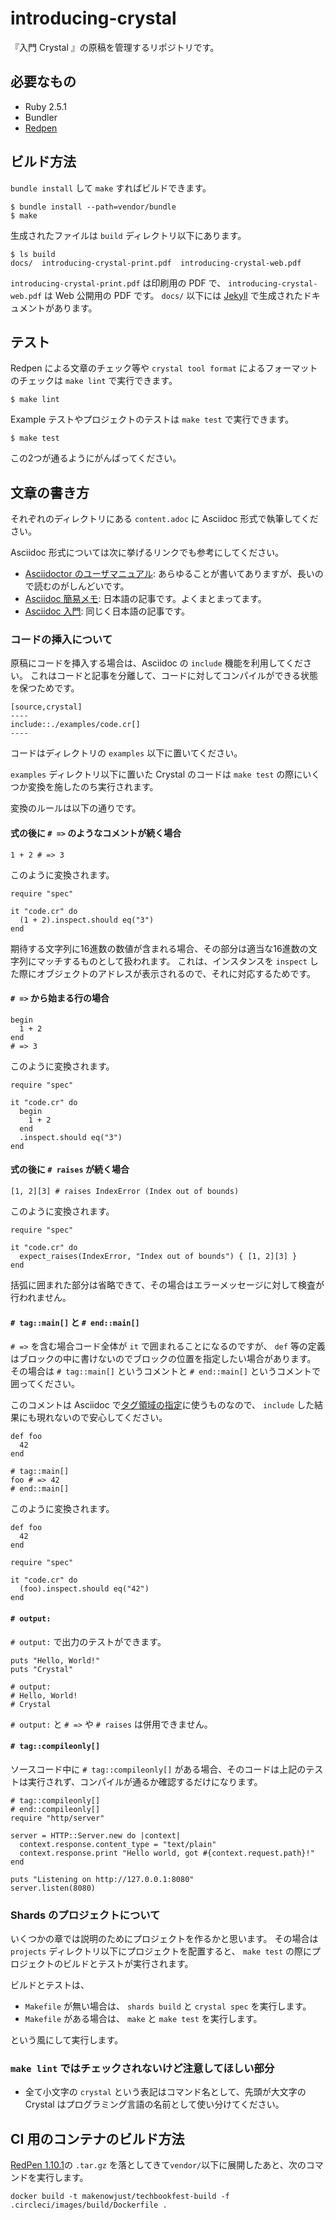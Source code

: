 # introducing-crystal

『入門 Crystal 』の原稿を管理するリポジトリです。

## 必要なもの

  - Ruby 2.5.1
  - Bundler
  - [Redpen](https://redpen.cc)

## ビルド方法

`bundle install` して `make` すればビルドできます。

```console
$ bundle install --path=vendor/bundle
$ make
```

生成されたファイルは `build` ディレクトリ以下にあります。

```console
$ ls build
docs/  introducing-crystal-print.pdf  introducing-crystal-web.pdf
```

`introducing-crystal-print.pdf` は印刷用の PDF で、 `introducing-crystal-web.pdf` は Web 公開用の PDF です。
`docs/` 以下には [Jekyll](https://jekyllrb.com) で生成されたドキュメントがあります。

## テスト

Redpen による文章のチェック等や `crystal tool format` によるフォーマットのチェックは `make lint` で実行できます。

```console
$ make lint
```

Example テストやプロジェクトのテストは `make test` で実行できます。

```console
$ make test
```

この2つが通るようにがんばってください。

## 文章の書き方

それぞれのディレクトリにある `content.adoc` に Asciidoc 形式で執筆してください。

Asciidoc 形式については次に挙げるリンクでも参考にしてください。

  - [Asciidoctor のユーザマニュアル](http://asciidoctor.org/docs/user-manual/):
    あらゆることが書いてありますが、長いので読むのがしんどいです。
  - [Asciidoc 簡易メモ](https://qiita.com/hbsnow/items/88e1414ac97501af17ff):
    日本語の記事です。よくまとまってます。
  - [Asciidoc 入門](https://qiita.com/xmeta/items/de667a8b8a0f982e123a):
    同じく日本語の記事です。

### コードの挿入について

原稿にコードを挿入する場合は、Asciidoc の `include` 機能を利用してください。
これはコードと記事を分離して、コードに対してコンパイルができる状態を保つためです。

```asciidoc
[source,crystal]
----
include::./examples/code.cr[]
----
```

コードはディレクトリの `examples` 以下に置いてください。

`examples` ディレクトリ以下に置いた Crystal のコードは `make test` の際にいくつか変換を施したのち実行されます。

変換のルールは以下の通りです。

#### 式の後に `# =>` のようなコメントが続く場合

```crystal
1 + 2 # => 3
```

このように変換されます。

```crystal
require "spec"

it "code.cr" do
  (1 + 2).inspect.should eq("3")
end
```

期待する文字列に16進数の数値が含まれる場合、その部分は適当な16進数の文字列にマッチするものとして扱われます。
これは、インスタンスを `inspect` した際にオブジェクトのアドレスが表示されるので、それに対応するためです。

#### `# =>` から始まる行の場合

```crystal
begin
  1 + 2
end
# => 3
```

このように変換されます。

```crystal
require "spec"

it "code.cr" do
  begin
    1 + 2
  end
  .inspect.should eq("3")
end
```

#### 式の後に `# raises` が続く場合

```crystal
[1, 2][3] # raises IndexError (Index out of bounds)
```

このように変換されます。

```crystal
require "spec"

it "code.cr" do
  expect_raises(IndexError, "Index out of bounds") { [1, 2][3] }
end
```

括弧に囲まれた部分は省略できて、その場合はエラーメッセージに対して検査が行われません。

#### `# tag::main[]` と `# end::main[]`

`# =>` を含む場合コード全体が `it` で囲まれることになるのですが、 `def` 等の定義はブロックの中に書けないのでブロックの位置を指定したい場合があります。
その場合は `# tag::main[]` というコメントと `# end::main[]` というコメントで囲ってください。

このコメントは Asciidoc で[タグ領域の指定](http://asciidoctor.org/docs/user-manual/#by-tagged-regions)に使うものなので、 `include` した結果にも現れないので安心してください。

```crystal
def foo
  42
end

# tag::main[]
foo # => 42
# end::main[]
```

このように変換されます。

```crystal
def foo
  42
end

require "spec"

it "code.cr" do
  (foo).inspect.should eq("42")
end
```

#### `# output:`

`# output:` で出力のテストができます。

```crystal
puts "Hello, World!"
puts "Crystal"

# output:
# Hello, World!
# Crystal
```

`# output:` と `# =>` や `# raises` は併用できません。

#### `# tag::compileonly[]`

ソースコード中に `# tag::compileonly[]` がある場合、そのコードは上記のテストは実行されず、コンパイルが通るか確認するだけになります。

```crystal
# tag::compileonly[]
# end::compileonly[]
require "http/server"

server = HTTP::Server.new do |context|
  context.response.content_type = "text/plain"
  context.response.print "Hello world, got #{context.request.path}!"
end

puts "Listening on http://127.0.0.1:8080"
server.listen(8080)
```

### Shards のプロジェクトについて

いくつかの章では説明のためにプロジェクトを作るかと思います。
その場合は `projects` ディレクトリ以下にプロジェクトを配置すると、 `make test` の際にプロジェクトのビルドとテストが実行されます。

ビルドとテストは、

  - `Makefile` が無い場合は、 `shards build` と `crystal spec` を実行します。
  - `Makefile` がある場合は、 `make` と `make test` を実行します。

という風にして実行します。

### `make lint` ではチェックされないけど注意してほしい部分

  - 全て小文字の `crystal` という表記はコマンド名として、先頭が大文字の Crystal はプログラミング言語の名前として使い分けてください。

## CI 用のコンテナのビルド方法

[RedPen 1.10.1](https://github.com/redpen-cc/redpen/releases/tag/redpen-1.10.1)の `.tar.gz` を落としてきて`vendor/`以下に展開したあと、次のコマンドを実行します。

```console
docker build -t makenowjust/techbookfest-build -f .circleci/images/build/Dockerfile .
```
